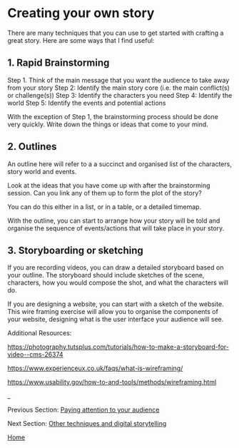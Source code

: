 # Creating your own story

There are many techniques that you can use to get started with crafting a great story. Here are some ways that I find useful:

## 1. Rapid Brainstorming

Step 1. Think of the main message that you want the audience to take away from your story
Step 2: Identify the main story core (i.e. the main conflict(s) or challenge(s))
Step 3: Identify the characters you need
Step 4: Identify the world
Step 5: Identify the events and potential actions

With the exception of Step 1, the brainstorming process should be done very quickly. Write down the things or ideas that come to your mind.

## 2. Outlines

An outline here will refer to a a succinct and organised list of the characters, story world and events. 

Look at the ideas that you have come up with after the brainstorming session. Can you link any of them up to form the plot of the story? 

You can do this either in a list, or in a table, or a detailed timemap. 

With the outline, you can start to arrange how your story will be told and organise the sequence of events/actions that will take place in your story.

## 3. Storyboarding or sketching

If you are recording videos, you can draw a detailed storyboard based on your outline. The storyboard should include sketches of the scene, characters, how you would compose the shot, and what the characters will do.

If you are designing a website, you can start with a sketch of the website. This wire framing exercise will allow you to organise the components of your website, designing what is the user interface your audience will see.

Additional Resources:

https://photography.tutsplus.com/tutorials/how-to-make-a-storyboard-for-video--cms-26374

https://www.experienceux.co.uk/faqs/what-is-wireframing/

https://www.usability.gov/how-to-and-tools/methods/wireframing.html

_

Previous Section: [ Paying attention to your audience](part2.md)

Next Section: [Other techniques and digital storytelling](part4.md)

[Home](readme.md)

